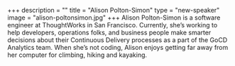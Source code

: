 +++
description = ""
title = "Alison Polton-Simon"
type = "new-speaker"
image = "alison-poltonsimon.jpg"
+++
Alison Polton-Simon is a software engineer at ThoughtWorks in San Francisco. Currently, she’s working to help developers, operations folks, and business people make smarter decisions about their Continuous Delivery processes as a part of the GoCD Analytics team. When she’s not coding, Alison enjoys getting far away from her computer for climbing, hiking and kayaking.